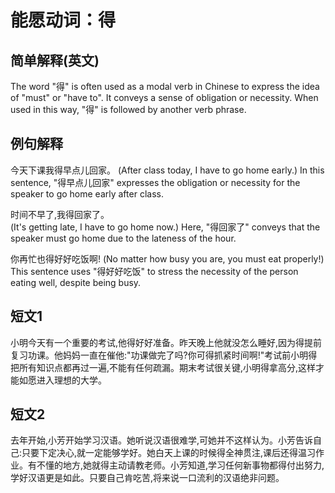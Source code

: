 # 能愿动词：得

## 简单解释(英文)

The word "得" is often used as a modal verb in Chinese to express the idea of "must" or "have to". It conveys a sense of obligation or necessity. When used in this way, "得" is followed by another verb phrase.

## 例句解释

今天下课我得早点儿回家。
(After class today, I have to go home early.)
In this sentence, "得早点儿回家" expresses the obligation or necessity for the speaker to go home early after class.

时间不早了,我得回家了。  
(It's getting late, I have to go home now.)
Here, "得回家了" conveys that the speaker must go home due to the lateness of the hour.

你再忙也得好好吃饭啊!
(No matter how busy you are, you must eat properly!)
This sentence uses "得好好吃饭" to stress the necessity of the person eating well, despite being busy.

## 短文1

小明今天有一个重要的考试,他得好好准备。昨天晚上他就没怎么睡好,因为得提前复习功课。他妈妈一直在催他:"功课做完了吗?你可得抓紧时间啊!"考试前小明得把所有知识点都再过一遍,不能有任何疏漏。期末考试很关键,小明得拿高分,这样才能如愿进入理想的大学。

## 短文2

去年开始,小芳开始学习汉语。她听说汉语很难学,可她并不这样认为。小芳告诉自己:只要下定决心,就一定能够学好。她白天上课的时候得全神贯注,课后还得温习作业。有不懂的地方,她就得主动请教老师。小芳知道,学习任何新事物都得付出努力,学好汉语更是如此。只要自己肯吃苦,将来说一口流利的汉语绝非问题。
